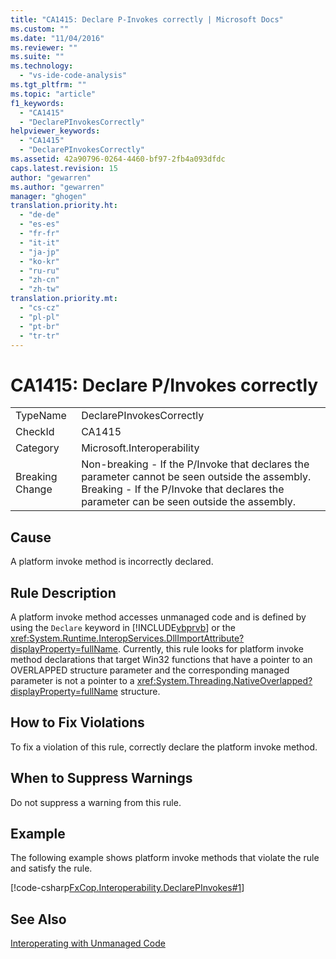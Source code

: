 ```yaml
---
title: "CA1415: Declare P-Invokes correctly | Microsoft Docs"
ms.custom: ""
ms.date: "11/04/2016"
ms.reviewer: ""
ms.suite: ""
ms.technology: 
  - "vs-ide-code-analysis"
ms.tgt_pltfrm: ""
ms.topic: "article"
f1_keywords: 
  - "CA1415"
  - "DeclarePInvokesCorrectly"
helpviewer_keywords: 
  - "CA1415"
  - "DeclarePInvokesCorrectly"
ms.assetid: 42a90796-0264-4460-bf97-2fb4a093dfdc
caps.latest.revision: 15
author: "gewarren"
ms.author: "gewarren"
manager: "ghogen"
translation.priority.ht: 
  - "de-de"
  - "es-es"
  - "fr-fr"
  - "it-it"
  - "ja-jp"
  - "ko-kr"
  - "ru-ru"
  - "zh-cn"
  - "zh-tw"
translation.priority.mt: 
  - "cs-cz"
  - "pl-pl"
  - "pt-br"
  - "tr-tr"
---
```

# CA1415: Declare P/Invokes correctly
|||  
|-|-|  
|TypeName|DeclarePInvokesCorrectly|  
|CheckId|CA1415|  
|Category|Microsoft.Interoperability|  
|Breaking Change|Non-breaking - If the P/Invoke that declares the parameter cannot be seen outside the assembly. Breaking - If the P/Invoke that declares the parameter can be seen outside the assembly.|  
  
## Cause  
 A platform invoke method is incorrectly declared.  
  
## Rule Description  
 A platform invoke method accesses unmanaged code and is defined by using the `Declare` keyword in [!INCLUDE[vbprvb](../code-quality/includes/vbprvb_md.md)] or the <xref:System.Runtime.InteropServices.DllImportAttribute?displayProperty=fullName>. Currently, this rule looks for platform invoke method declarations that target Win32 functions that have a pointer to an OVERLAPPED structure parameter and the corresponding managed parameter is not a pointer to a <xref:System.Threading.NativeOverlapped?displayProperty=fullName> structure.  
  
## How to Fix Violations  
 To fix a violation of this rule, correctly declare the platform invoke method.  
  
## When to Suppress Warnings  
 Do not suppress a warning from this rule.  
  
## Example  
 The following example shows platform invoke methods that violate the rule and satisfy the rule.  
  
 [!code-csharp[FxCop.Interoperability.DeclarePInvokes#1](../code-quality/codesnippet/CSharp/ca1415-declare-p-invokes-correctly_1.cs)]  
  
## See Also  
 [Interoperating with Unmanaged Code](/dotnet/framework/interop/index)